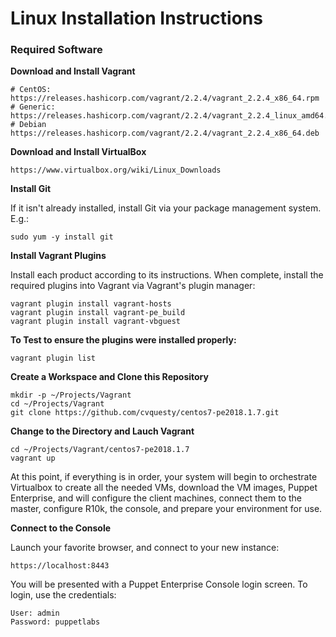 # Linux Installation Instructions

### Required Software

**Download and Install Vagrant**

	# CentOS:
	https://releases.hashicorp.com/vagrant/2.2.4/vagrant_2.2.4_x86_64.rpm
	# Generic:
	https://releases.hashicorp.com/vagrant/2.2.4/vagrant_2.2.4_linux_amd64.zip
	# Debian
	https://releases.hashicorp.com/vagrant/2.2.4/vagrant_2.2.4_x86_64.deb

**Download and Install VirtualBox**

	https://www.virtualbox.org/wiki/Linux_Downloads

**Install Git**

If it isn't already installed, install Git via your package management system.  E.g.:

	sudo yum -y install git

**Install Vagrant Plugins**

Install each product according to its instructions.  When complete, install the required plugins into Vagrant via Vagrant's plugin manager:

	vagrant plugin install vagrant-hosts
	vagrant plugin install vagrant-pe_build
	vagrant plugin install vagrant-vbguest

**To Test to ensure the plugins were installed properly:**

	vagrant plugin list

**Create a Workspace and Clone this Repository**

	mkdir -p ~/Projects/Vagrant
	cd ~/Projects/Vagrant
	git clone https://github.com/cvquesty/centos7-pe2018.1.7.git

**Change to the Directory and Lauch Vagrant**

	cd ~/Projects/Vagrant/centos7-pe2018.1.7
	vagrant up

At this point, if everything is in order, your system will begin to orchestrate Virtualbox to create all the needed VMs, download the VM images, Puppet Enterprise, and will configure the client machines, connect them to the master, configure R10k, the console, and prepare your environment for use.

**Connect to the Console**

Launch your favorite browser, and connect to your new instance:

	https://localhost:8443

You will be presented with a Puppet Enterprise Console login screen.  To login, use the credentials:

	User: admin
	Password: puppetlabs
